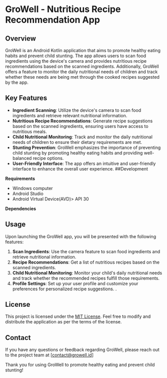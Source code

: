 # GroWell - Nutritious Recipe Recommendation App

## Overview
GroWell is an Android Kotlin application that aims to promote healthy eating habits and prevent child stunting. The app allows users to scan food ingredients using the device's camera and provides nutritious recipe recommendations based on the scanned ingredients. Additionally, GroWell offers a feature to monitor the daily nutritional needs of children and track whether these needs are being met through the cooked recipes suggested by the app.

## Key Features
- **Ingredient Scanning**: Utilize the device's camera to scan food ingredients and retrieve relevant nutritional information.
- **Nutritious Recipe Recommendations**: Generate recipe suggestions based on the scanned ingredients, ensuring users have access to nutritious meals.
- **Child Nutritional Monitoring**: Track and monitor the daily nutritional needs of children to ensure their dietary requirements are met.
- **Stunting Prevention**: GroWell emphasizes the importance of preventing child stunting by promoting healthy eating habits and providing well-balanced recipe options.
- **User-Friendly Interface**: The app offers an intuitive and user-friendly interface to enhance the overall user experience.
##Development

**Requirements**
- Windows computer
- Android Studio
- Android Virtual Device(AVD)> API 30

**Dependencies**

## Usage
Upon launching the GroWell app, you will be presented with the following features:

1. **Scan Ingredients**: Use the camera feature to scan food ingredients and retrieve nutritional information.
2. **Recipe Recommendations**: Get a list of nutritious recipes based on the scanned ingredients.
3. **Child Nutritional Monitoring**: Monitor your child's daily nutritional needs and track whether the recommended recipes fulfill those requirements.
4. **Profile Settings**: Set up your user profile and customize your preferences for personalized recipe suggestions. .

## License
This project is licensed under the [MIT License](LICENSE). Feel free to modify and distribute the application as per the terms of the license.

## Contact
If you have any questions or feedback regarding GroWell, please reach out to the project team at [contact@growell.id]

Thank you for using GroWell to promote healthy eating and prevent child stunting!
